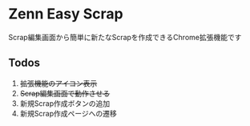 # Zenn Easy Scrap
Scrap編集画面から簡単に新たなScrapを作成できるChrome拡張機能です

## Todos
1. ~~拡張機能のアイコン表示~~
2. ~~Scrap編集画面で動作させる~~
3. 新規Scrap作成ボタンの追加
4. 新規Scrap作成ページへの遷移